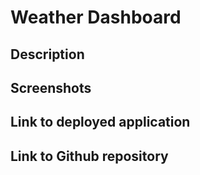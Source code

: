 # Weather Dashboard

## Description

## Screenshots

## Link to deployed application

## Link to Github repository
